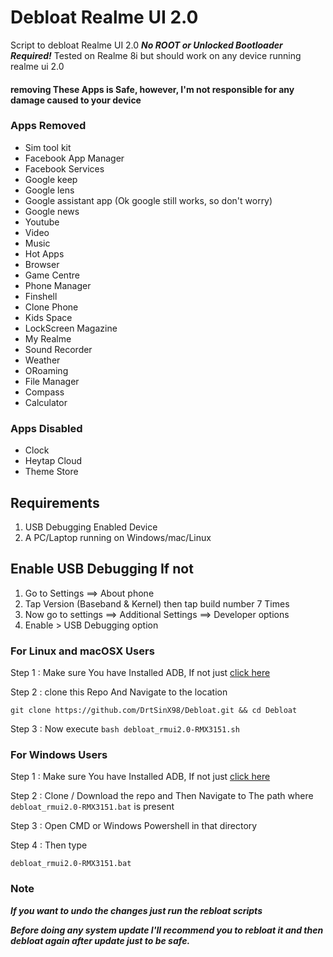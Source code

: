 # Debloat Realme UI 2.0
Script to debloat Realme UI 2.0 ***No ROOT or Unlocked Bootloader Required!***
Tested on Realme 8i but should work on any device running realme ui 2.0

#### removing These Apps is Safe, however, I'm not responsible for any damage caused to your device ###


### Apps Removed ###

* Sim tool kit
* Facebook App Manager
* Facebook Services
* Google keep
* Google lens
* Google assistant app (Ok google still works, so don't worry)
* Google news
* Youtube
* Video
* Music
* Hot Apps
* Browser
* Game Centre
* Phone Manager
* Finshell
* Clone Phone
* Kids Space
* LockScreen Magazine
* My Realme
* Sound Recorder
* Weather
* ORoaming
* File Manager
* Compass
* Calculator

### Apps Disabled ###

* Clock
* Heytap Cloud
* Theme Store

## Requirements ##
1. USB Debugging Enabled Device 
2. A PC/Laptop running on Windows/mac/Linux

## Enable USB Debugging If not ##
1. Go to Settings ==> About phone 
2. Tap Version (Baseband & Kernel) then tap build number 7 Times 
3. Now go to settings ==> Additional Settings ==> Developer options 
4. Enable > USB Debugging option 


### For Linux and macOSX Users ###
Step 1 : Make sure You have Installed ADB, If not just [click here](https://www.xda-developers.com/quickly-install-adb/)  

Step 2 : clone this Repo And Navigate to the location

```git clone https://github.com/DrtSinX98/Debloat.git && cd Debloat```  

Step 3 : Now execute
```bash debloat_rmui2.0-RMX3151.sh```  

### For Windows Users ###

Step 1 : Make sure You have Installed ADB, If not just [click here](https://www.xda-developers.com/quickly-install-adb/)

Step 2 : Clone / Download the repo and Then Navigate to The path where `debloat_rmui2.0-RMX3151.bat` is present

Step 3 : Open CMD or Windows Powershell in that directory

Step 4 : Then type 

```debloat_rmui2.0-RMX3151.bat```

### Note ###

***If you want to undo the changes just run the rebloat scripts***

***Before doing any system update I'll recommend you to rebloat it and then debloat again after update just to be safe.***
